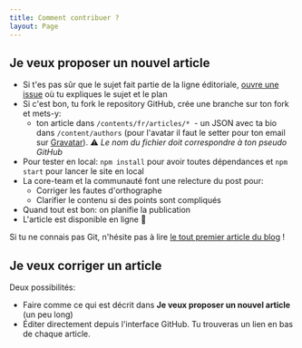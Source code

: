 ```yaml
---
title: Comment contribuer ?
layout: Page
---
```


## Je veux proposer un nouvel article

- Si t'es pas sûr que le sujet fait partie de la ligne éditoriale, [ouvre une issue](https://github.com/putaindecode/putaindecode.io/issues/new) où tu expliques le sujet et le plan
- Si c'est bon, tu fork le repository GitHub, crée une branche sur ton fork et mets-y:
  - ton article dans `/contents/fr/articles/*`
  - un JSON avec ta bio dans `/content/authors` (pour l'avatar il faut le setter pour ton email sur [Gravatar](https://gravatar.com)). ⚠️ _Le nom du fichier doit correspondre à ton pseudo GitHub_
- Pour tester en local: `npm install` pour avoir toutes dépendances et `npm start` pour lancer le site en local
- La core-team et la communauté font une relecture du post pour:
  - Corriger les fautes d'orthographe
  - Clarifier le contenu si des points sont compliqués
- Quand tout est bon: on planifie la publication
- L'article est disponible en ligne 🙌

Si tu ne connais pas Git, n'hésite pas à lire [le tout premier article du blog](http://putaindecode.io/fr/articles/git/) !

## Je veux corriger un article

Deux possibilités:

- Faire comme ce qui est décrit dans **Je veux proposer un nouvel article** (un peu long)
- Éditer directement depuis l'interface GitHub. Tu trouveras un lien en bas de chaque article.

